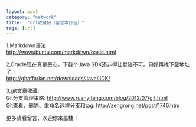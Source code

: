```yaml
---
layout: post
category: "network"
title:  "url收藏帖（留言本打造）"
tags: [url]
---
```

1,Markdown语法  
<http://wowubuntu.com/markdown/basic.html>

2,Oracle现在真是恶心，下载个Java SDK还非得让登陆不可。只好再找下载地址了:  
<http://ghaffarian.net/downloads/Java/JDK/>

3,git文章收藏:  
Git分支管理策略: <http://www.ruanyifeng.com/blog/2012/07/git.html>  
Git查看、删除、重命名远程分支和tag: <http://zengrong.net/post/1746.htm>

更多请看留言，欢迎你来盖楼！

